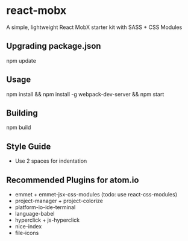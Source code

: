 # react-mobx
A simple, lightweight React MobX starter kit with SASS + CSS Modules

## Upgrading package.json
npm update

## Usage
npm install && npm install -g webpack-dev-server && npm start

## Building
npm build

## Style Guide
- Use 2 spaces for indentation

## Recommended Plugins for atom.io
- emmet + emmet-jsx-css-modules (todo: use react-css-modules)
- project-manager + project-colorize
- platform-io-ide-terminal
- language-babel
- hyperclick + js-hyperclick
- nice-index
- file-icons
